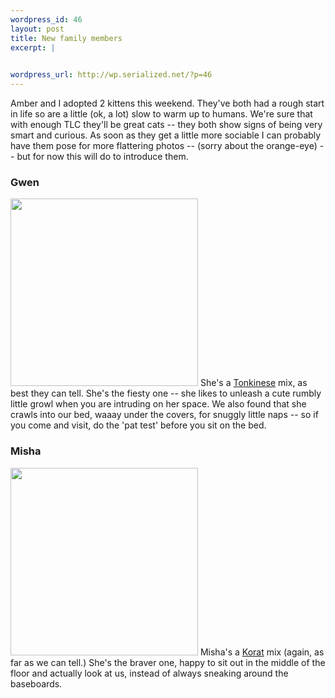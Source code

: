 ```yaml
--- 
wordpress_id: 46
layout: post
title: New family members
excerpt: |
  

wordpress_url: http://wp.serialized.net/?p=46
---
```

<p>Amber and I adopted 2 kittens this weekend. They&#39;ve both had a rough start in life so are a little (ok, a lot) slow to warm up to humans. We&#39;re sure that with enough <span class="caps">TLC </span>they&#39;ll be great cats -- they both show signs of being very smart and curious. As soon as they get a little more sociable I can probably have them pose for more flattering photos -- (sorry about the orange-eye) -- but for now this will do to introduce them.</p>

<h3>Gwen</h3>
<img src="http://serialized.net/gwen-small.jpg" width=300/>
She&#39;s a <a href="http://animal.discovery.com/guides/cats/selector/profile.jsp?id=4080">Tonkinese</a> mix, as best they can tell. She&#39;s the fiesty one -- she likes to unleash a cute rumbly little growl when you are intruding on her space. We also found that she crawls into our bed, waaay under the covers, for snuggly little naps -- so if you come and visit, do the &#39;pat test&#39; before you sit on the bed.

<h3>Misha</h3>
<img src="http://serialized.net/misha-small.jpg" width=300/>
Misha&#39;s a <a href="http://animal.discovery.com/guides/cats/selector/profile.jsp?id=3020">Korat</a> mix (again, as far as we can tell.) She&#39;s the braver one, happy to sit out in the middle of the floor and actually look at us, instead of always sneaking around the baseboards.
